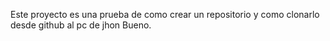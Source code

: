 Este proyecto es una prueba de como crear un repositorio y como clonarlo desde github al pc de jhon Bueno.
